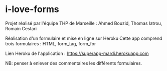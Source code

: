 # i-love-forms
Projet réalisé par l'équipe THP de Marseille : Ahmed Bouzid, Thomas Iatrou, Romain Cestari

Réalisation d'un formulaire et mise en ligne sur Heroku
Cette app comprend trois formulaires : HTML, form_tag, form_for 

Lien Heroku de l'application : https://superapp-mardi.herokuapp.com

NB: penser à enlever des commentaires les différents formulaires. 
